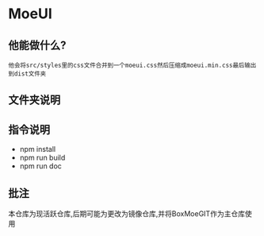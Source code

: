 # MoeUI

## 他能做什么?
    他会将src/styles里的css文件合并到一个moeui.css然后压缩成moeui.min.css最后输出到dist文件夹
    
## 文件夹说明
  
## 指令说明
   * npm install 
   * npm run build 
   * npm run doc
  
## 批注
本仓库为现活跃仓库,后期可能为更改为镜像仓库,并将BoxMoeGIT作为主仓库使用
